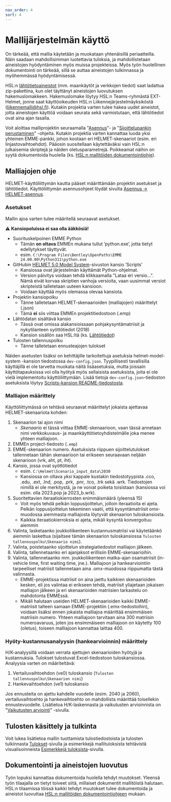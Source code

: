 ```yaml
---
nav_order: 4
sort: 4
---
```


# Mallijärjestelmän käyttö

On tärkeää, että mallia käytetään ja muokataan yhtenäisillä periaatteilla. 
Näin saadaan mahdollisimman luotettavia tuloksia, ja mahdollistetaan aineistojen  hyödyntäminen myös muissa projekteissa. 
Myös työn huolellinen dokumentointi on tärkeää, sillä se auttaa aineistojen tulkinnassa ja myöhemmässä hyödyntämisessä. 

HSL:n [lähtötietoaineistot](mallin_lahtotietotiedostot.md) (mm. maankäytöt ja verkkojen tiedot) saat ladattua zip-pakettina, kun olet täyttänyt aineistojen luovutuksen hakemuslomakkeen.
Hakemuslomake löytyy HSL:n Teams-ryhmästä EXT-Helmet, jonne saat käyttöoikeuden HSL:n Liikennejärjestelmäyksiköstä ([liikennemalli@hsl.fi](mailto:liikennemalli@hsl.fi)).
Kutakin projektia varten tulee hakea uudet aineistot, jotta aineistojen käyttöä voidaan seurata sekä varmistutaan, että lähtötiedot ovat aina ajan tasalla.

Voit aloittaa malliprojektin seuraamalla "[Asennus](kaytto-ohje.md)"- ja "[Sijoittelupankin perustaminen](sijopankki.md)" -ohjeita.
Kutakin projektia varten kannattaa luoda yksi yhteinen EMME-pankki, johon kootaan eri HELMET-skenaariot (esim. eri linjastovaihtoehdot).
Pääosin suositellaan käytettäväksi vain HSL:n julkaisemia skriptejä ja näiden oletusparametrejä.
Poikkeamat näihin on syytä dokumentoida huolella (ks. [HSL:n mallitöiden dokumentointiohje](HSL-toiden_dokumentointi.md)).

## Malliajojen ohje

HELMET-käyttöliittymän kautta pääset määrittämään projektin asetukset ja lähtötiedot. Käyttöliittymän asennusohjeet löydät sivulta [Asennus -> HELMET-asennus](https://hsldevcom.github.io/helmet-docs-h5/kaytto-ohje.html#helmet-asennus).

### Asetukset

Mallin ajoa varten tulee määritellä seuraavat asetukset. 

:warning: **Kansiopoluissa ei saa olla ääkkösiä!**

- Suorituskelpoinen EMME Python 
  - Tämän **on oltava** EMMEn mukana tullut ’python.exe’, jotta tietyt edellytykset täyttyvät.
  - esim. `C:\Program Files\Bentley\OpenPaths\EMME 24.00.00\Python311\python.exe`
- GitHubin [HELMET 5.0 Model System](https://github.com/HSLdevcom/helmet-model-system)-sivuston kansio ’Scripts’
  - Kansiossa ovat järjestelmän käyttämät Python-ohjelmat.
  - Version päivitys voidaan tehdä klikkaamalla "Lataa eri versio...". Nämä eivät korvaa skriptien vanhoja versioita, 
  vaan uusimmat versiot skripteistä talletetaan uuteen kansioon.
  - Voidaan käyttää myös olemassa olevaa kansiota.
- Projektin kansiopolku
  - Tänne talletetaan HELMET-skenaarioiden (malliajojen) määrittelyt (.json)
  - Tämä **ei** siis viittaa EMMEn projektitiedostoon (.emp)
- Lähtödatan sisältävä kansio
  - Tässä ovat omissa alakansioissaan pohjakysyntämatriisit ja nykytilanteen syöttötiedot (2018)
  - Kansion sisällön saa HSL:ltä (ks. [Lähtötiedot](mallin_lahtotietotiedostot.md))
- Tulosten tallennuspolku
  - Tänne talletetaan ennusteajojen tulokset

Näiden asetusten lisäksi on kehittäjille tarkoitettuja asetuksia helmet-model-system -kansion tiedostossa `dev-config.json`.
Tyypillisesti tavallisilla käyttäjillä ei ole tarvetta muokata näitä lisäasetuksia, mutta joissain käyttötapauksissa voi olla hyötyä myös sellaisista asetuksista, joita ei ole vielä implementoitu käyttöliittymään.
Lisää tietoja `dev-config.json`-tiedoston asetuksista löytyy 
[Scripts-kansion README-tiedostosta](https://github.com/HSLdevcom/helmet-model-system/tree/olusanya/Scripts#configuring-the-model-run-with-dev-configjson).

### Malliajon määrittely

Käyttöliittymässä on tehtävä seuraavat määrittelyt jokaista ajettavaa HELMET-skenaariota kohden:

1.	Skenaarion tai ajon nimi
    - *Skenaario* ei tässä viittaa EMME-skenaarioon, vaan tässä annetaan nimi verkkokuvaus- ja maankäyttötietoyhdistelmälle joka menee yhteen malliajoon.
2.	EMMEn project-tiedosto (`.emp`)
3.	EMME-skenaarion numero. 
   Asetuksista riippuen sijoittelutulokset tallennetaan tähän skenaarioon tai erikseen seuraavaan neljään skenarioon (vrk, aht, pt, iht).
4.	Kansio, jossa ovat syöttötiedot
    - esim. `C:\Helmet\Scenario_input_data\2030`
    - Kansiossa on oltava *yksi* kappale kustakin tiedostotyypista .cco, .edu, .ext, .lnd, .pop, .prk, .pnr, .tco, .trk sekä .wrk. 
      Tiedostojen nimillä ei ole merkitystä, ja ne voivat poiketa toisistaan (kansiossa voi esim. olla 2023.pop ja 2023_b.wrk).
5.	Suoritettavien iteraatiokierrosten enimmäismäärä (yleensä 15)
    - Voit myös tehdä pelkän loppusijoittelun, jolloin iteraatioita ei ajeta. Pelkän
      loppusijoittelun tekeminen vaatii, että kysyntämatriisit omx-muodossa aiemmasta malliajosta
      löytyvät skenaarion tuloskansiosta.
    - Kaikkia iteraatiokierroksia ei ajeta, mikäli kysyntä konvergoituu aiemmin
6.	Valinta, lasketaanko joukkoliikenteen kustannusmatriisi vai käytetäänkö aiemmin laskettua 
   (sijaitsee tämän skenaarion tuloskansiossa `Tulosten tallennuspolku\Skenaario nimi`).
7.  Valinta, poistetaanko sijoittelun strategiatiedostot malliajon jälkeen.
8.  Valinta, tallennetaanko eri ajanjaksot erillisiin EMME-skenaarioihin.
9.  Valinta, tallennetaanko mm. joukkoliikenteen matka-ajan osamatriisit (in-vehicle time, first
    waiting time, jne.). Malliajoon ja hankearviointiin tarpeelliset matriisit tallennetaan
    aina .omx-muodossa riippumatta tästä valinnasta.
    - EMME-projektissa matriisit on aina jaettu kaikkien skenaarioiden kesken, eli jos valintaa ei erikseen tehdä, matriisit yliajetaan jokaisen malliajon jälkeen ja eri skenaarioiden matriisien tarkastelu on mahdotonta EMMEssä.
    - Mikäli halutaan useiden HELMET-skenaarioiden kaikki EMME-matriisit talteen samaan
      EMME-projektiin (.emx-tiedostoihin), voidaan lisäksi ennen jokaista malliajoa määrittää
      ensimmäisen matriisin numero. Yhteen malliajoon tarvitaan aina 300 matriisin numeroavaruus,
      joten jos ensimmäiseen malliajoon on käytetty 100 (oletus), toiseen malliajoon kannattaa
      laittaa 400.

### Hyöty-kustannusanalyysin (hankearvioinnin) määrittely

H/K-analyysillä voidaan verrata ajettujen skenaarioiden hyötyjä ja kustannuksia. Tulokset tulostuvat Excel-tiedostoon tuloskansiossa. Analyysia varten on määriteltävä:

1. Vertailuvaihtoehdon (ve0) tuloskansio (`Tulosten tallennuspolku\Skenaarion nimi`)
2. Hankevaihtoehdon (ve1) tuloskansio

Jos ennusteita on ajettu kahdelle vuodelle (esim. 2040 ja 2060), vertailuvaihtoehto ja hankevaihtoehto on mahdollista määrittää toisellekin ennustevuodelle. Lisätietoa H/K-laskennasta ja vaikutusten arvioinnista on "[Vaikutusten arviointi](vaikutusten_arvionti.md)" -sivulla.

## Tulosten käsittely ja tulkinta

Voit lukea lisätietoa mallin tuottamista tulostiedostoista ja tulosten tulkinnasta [Tulokset](tulokset.md)-sivulla ja
esimerkkejä mallituloksista tehtävistä visualisoinneista [Esimerkkejä tuloksista](esimerkkeja_tuloksista.md)-sivulla.

## Dokumentointi ja aineistojen luovutus

Työn lopuksi kannattaa dokumentoida huolella tehdyt muutokset. 
Yleensä työn tilaajalla on tietyt toiveet siitä, millaiset dokumentit mallitöistä halutaan. 
HSL:n tilaamissa töissä kaikki tehdyt muutokset tulee dokumentoida ja aineistot luovuttaa [HSL:n mallitöiden dokumentointiohjeen](HSL-toiden_dokumentointi.md) mukaan.  
